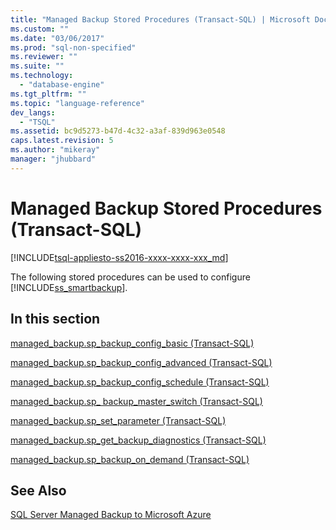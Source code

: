 ```yaml
---
title: "Managed Backup Stored Procedures (Transact-SQL) | Microsoft Docs"
ms.custom: ""
ms.date: "03/06/2017"
ms.prod: "sql-non-specified"
ms.reviewer: ""
ms.suite: ""
ms.technology: 
  - "database-engine"
ms.tgt_pltfrm: ""
ms.topic: "language-reference"
dev_langs: 
  - "TSQL"
ms.assetid: bc9d5273-b47d-4c32-a3af-839d963e0548
caps.latest.revision: 5
ms.author: "mikeray"
manager: "jhubbard"
---
```

# Managed Backup Stored Procedures (Transact-SQL)
[!INCLUDE[tsql-appliesto-ss2016-xxxx-xxxx-xxx_md](../../../a9notintoc/includes/tsql-appliesto-ss2016-xxxx-xxxx-xxx-md.md)]

  The following stored procedures can be used to configure [!INCLUDE[ss_smartbackup](../../../relational-databases/backup-restore/includes/ss-smartbackup-md.md)].  
  
## In this section  
 [managed_backup.sp_backup_config_basic (Transact-SQL)](../../../relational-databases/reference/system-stored-procedures/managed-backup.sp-backup-config-basic-transact-sql.md)  
  
 [managed_backup.sp_backup_config_advanced &#40;Transact-SQL&#41;](../../../relational-databases/reference/system-stored-procedures/managed-backup.sp-backup-config-advanced-transact-sql.md)  
  
 [managed_backup.sp_backup_config_schedule &#40;Transact-SQL&#41;](../../../relational-databases/reference/system-stored-procedures/managed-backup.sp-backup-config-schedule-transact-sql.md)  
  
 [managed_backup.sp_ backup_master_switch &#40;Transact-SQL&#41;](../../../relational-databases/reference/system-stored-procedures/managed-backup.sp-backup-master-switch-transact-sql.md)  
  
 [managed_backup.sp_set_parameter &#40;Transact-SQL&#41;](../../../relational-databases/reference/system-stored-procedures/managed-backup.sp-set-parameter-transact-sql.md)  
  
 [managed_backup.sp_get_backup_diagnostics &#40;Transact-SQL&#41;](../../../relational-databases/reference/system-stored-procedures/managed-backup.sp-get-backup-diagnostics-transact-sql.md)  
  
 [managed_backup.sp_backup_on_demand &#40;Transact-SQL&#41;](../../../relational-databases/reference/system-stored-procedures/managed-backup.sp-backup-on-demand-transact-sql.md)  
  
## See Also  
 [SQL Server Managed Backup to Microsoft Azure](../../../relational-databases/backup-restore/sql-server-managed-backup-to-microsoft-azure.md)  
  
  